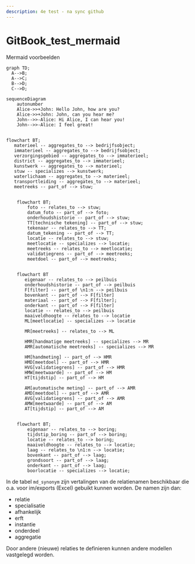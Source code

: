 ```yaml
---
description: 4e test - na sync github
---
```


# GitBook\_test\_mermaid

Mermaid voorbeelden

```mermaid
graph TD;
  A-->B;
  A-->C;
  B-->D;
  C-->D;
```

```mermaid
sequenceDiagram
    autonumber
    Alice->>+John: Hello John, how are you?
    Alice->>+John: John, can you hear me?
    John-->>-Alice: Hi Alice, I can hear you!
    John-->>-Alice: I feel great!
```

```mermaid

flowchart BT;
   materieel -- aggregates_to --> bedrijfsobject;
   immaterieel -- aggregates_to --> bedrijfsobject;
   verzorgingsgebied -- aggregates_to --> immaterieel;
   district -- aggregates_to --> immaterieel;
   kunstwerk -- aggregates_to --> materieel;
   stuw -- specializes --> kunstwerk;
   waterlichaam -- aggregates_to --> materieel;
   transportleiding -- aggregates_to --> materieel;
   meetreeks -- part_of --> stuw;
```

```mermaid

    flowchart BT;
        foto -- relates_to --> stuw;
        datum_foto -- part_of --> foto;
        onderhoudshistorie -- part_of --> stuw;
        TT[technische tekening] -- part_of --> stuw;
        tekenaar -- relates_to --> TT;
        datum_tekening -- part_of --> TT;
        locatie -- relates_to --> stuw;
        meetlocatie -- specializes --> locatie;
        meetreeks -- relates_to --> meetlocatie;
        validatiegrens -- part_of --> meetreeks;
        meetdoel -- part_of --> meetreeks;
```

```mermaid

    flowchart BT
       eigenaar -- relates_to --> peilbuis
       onderhoudshistorie -- part_of --> peilbuis
       F[filter] -- part_of \n1:n --> peilbuis
       bovenkant -- part_of --> F[filter]
       materiaal -- part_of --> F[filter];
       onderkant -- part_of --> F[filter]
       locatie -- relates_to --> peilbuis
       maaiveldhoogte -- relates_to --> locatie
       ML[meetlocatie] -- specializes --> locatie

       MR[meetreeks] -- relates_to --> ML

       HMR[handmatige meetreeks] -- specializes --> MR
       AMR[automatische meetreeks] -- specializes --> MR

       HM[handmeting] -- part_of --> HMR
       HMD[meetdoel] -- part_of --> HMR
       HVG[validatiegrens] -- part_of --> HMR
       HMW[meetwaarde] -- part_of --> HM
       HT[tijdstip] -- part_of --> HM

       AM[automatische meting] -- part_of --> AMR
       AMD[meetdoel] -- part_of --> AMR
       AVG[validatiegrens] -- part_of --> AMR
       AMW[meetwaarde] -- part_of --> AM
       AT[tijdstip] -- part_of --> AM
```

```mermaid

    flowchart BT;
        eigenaar -- relates_to --> boring;
        tijdstip_boring -- part_of --> boring;
        locatie -- relates_to --> boring;
        maaiveldhoogte -- relates_to --> locatie;
        laag -- relates_to \n1:n --> locatie;
        bovenkant -- part_of --> laag;
        grondsoort -- part_of --> laag;
        onderkant -- part_of --> laag;
        boorlocatie -- specializes --> locatie;
```

In de tabel `md_synonym` zijn vertalingen van de relatienamen beschikbaar die o.a. voor im/exports (Excel) gebuikt kunnen worden. De namen zijn dan:

* relatie
* specialisatie
* afhankelijk
* erft
* instantie
* onderdeel
* aggregatie

Door andere (nieuwe) relaties te definieren kunnen andere modellen vastgelegd worden.
